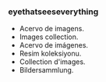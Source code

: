 ### eyethatseeseverything

* Acervo de imagens.
* Images collection.
* Acervo de imágenes.
* Resim koleksiyonu.
* Collection d'images.
* Bildersammlung.
